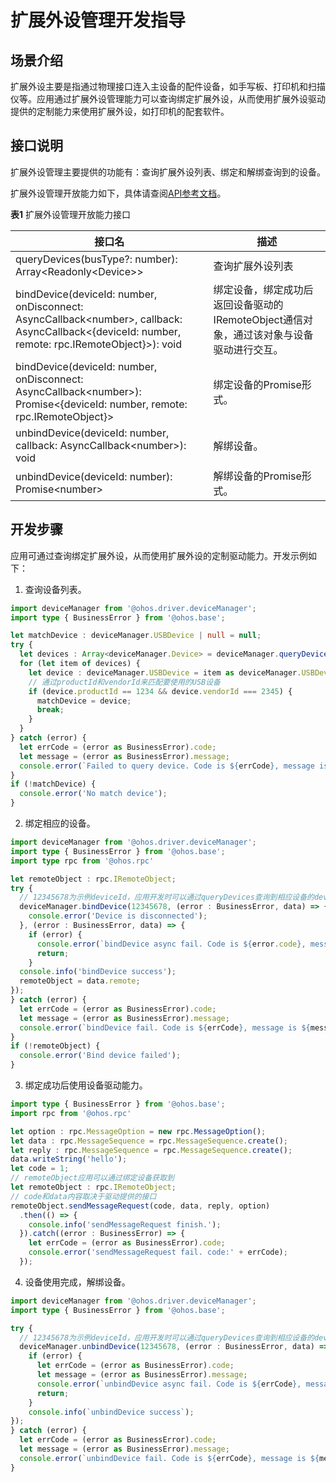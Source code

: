# 扩展外设管理开发指导


## 场景介绍

扩展外设主要是指通过物理接口连入主设备的配件设备，如手写板、打印机和扫描仪等。应用通过扩展外设管理能力可以查询绑定扩展外设，从而使用扩展外设驱动提供的定制能力来使用扩展外设，如打印机的配套软件。


## 接口说明

扩展外设管理主要提供的功能有：查询扩展外设列表、绑定和解绑查询到的设备。

扩展外设管理开放能力如下，具体请查阅[API参考文档](../reference/apis/js-apis-driver-deviceManager.md)。

**表1** 扩展外设管理开放能力接口

| 接口名                                                                                                                                                      | 描述                                                                                    |
| ----------------------------------------------------------------------------------------------------------------------------------------------------------- | --------------------------------------------------------------------------------------- |
| queryDevices(busType?: number): Array&lt;Readonly&lt;Device&gt;&gt;                                                                                         | 查询扩展外设列表                                                                        |
| bindDevice(deviceId: number, onDisconnect: AsyncCallback&lt;number&gt;, callback: AsyncCallback&lt;{deviceId: number, remote: rpc.IRemoteObject}&gt;): void | 绑定设备，绑定成功后返回设备驱动的IRemoteObject通信对象，通过该对象与设备驱动进行交互。 |
| bindDevice(deviceId: number, onDisconnect: AsyncCallback&lt;number&gt;): Promise&lt;{deviceId: number, remote: rpc.IRemoteObject}&gt;                       | 绑定设备的Promise形式。                                                                 |
| unbindDevice(deviceId: number, callback: AsyncCallback&lt;number&gt;): void                                                                                 | 解绑设备。                                                                              |
| unbindDevice(deviceId: number): Promise&lt;number&gt;                                                                                                       | 解绑设备的Promise形式。                                                                              |


## 开发步骤

应用可通过查询绑定扩展外设，从而使用扩展外设的定制驱动能力。开发示例如下：


1. 查询设备列表。

  ```ts
  import deviceManager from '@ohos.driver.deviceManager';
  import type { BusinessError } from '@ohos.base';

  let matchDevice : deviceManager.USBDevice | null = null;
  try {
    let devices : Array<deviceManager.Device> = deviceManager.queryDevices(deviceManager.BusType.USB);
    for (let item of devices) {
      let device : deviceManager.USBDevice = item as deviceManager.USBDevice;
      // 通过productId和vendorId来匹配要使用的USB设备
      if (device.productId == 1234 && device.vendorId === 2345) {
        matchDevice = device;
        break;
      }
    }
  } catch (error) {
    let errCode = (error as BusinessError).code;
    let message = (error as BusinessError).message;
    console.error(`Failed to query device. Code is ${errCode}, message is ${message}`);
  }
  if (!matchDevice) {
    console.error('No match device');
  }
  ```

2. 绑定相应的设备。

  ```ts
  import deviceManager from '@ohos.driver.deviceManager';
  import type { BusinessError } from '@ohos.base';
  import type rpc from '@ohos.rpc'

  let remoteObject : rpc.IRemoteObject;
  try {
    // 12345678为示例deviceId，应用开发时可以通过queryDevices查询到相应设备的deviceId作为入参
    deviceManager.bindDevice(12345678, (error : BusinessError, data) => {
      console.error('Device is disconnected');
    }, (error : BusinessError, data) => {
      if (error) {
        console.error(`bindDevice async fail. Code is ${error.code}, message is ${error.message}`);
        return;
      }
    console.info('bindDevice success');
    remoteObject = data.remote;
  });
  } catch (error) {
    let errCode = (error as BusinessError).code;
    let message = (error as BusinessError).message;
    console.error(`bindDevice fail. Code is ${errCode}, message is ${message}`);
  }
  if (!remoteObject) {
    console.error('Bind device failed');
  }
   ```

3. 绑定成功后使用设备驱动能力。

  ```ts
  import type { BusinessError } from '@ohos.base';
  import rpc from '@ohos.rpc'

  let option : rpc.MessageOption = new rpc.MessageOption();
  let data : rpc.MessageSequence = rpc.MessageSequence.create();
  let reply : rpc.MessageSequence = rpc.MessageSequence.create();
  data.writeString('hello');
  let code = 1;
  // remoteObject应用可以通过绑定设备获取到
  let remoteObject : rpc.IRemoteObject;
  // code和data内容取决于驱动提供的接口
  remoteObject.sendMessageRequest(code, data, reply, option)
    .then(() => {
      console.info('sendMessageRequest finish.');
    }).catch((error : BusinessError) => {
      let errCode = (error as BusinessError).code;
      console.error('sendMessageRequest fail. code:' + errCode);
    });
  ```

4. 设备使用完成，解绑设备。

  ```ts
  import deviceManager from '@ohos.driver.deviceManager';
  import type { BusinessError } from '@ohos.base';

  try {
    // 12345678为示例deviceId，应用开发时可以通过queryDevices查询到相应设备的deviceId作为入参
    deviceManager.unbindDevice(12345678, (error : BusinessError, data) => {
      if (error) {
        let errCode = (error as BusinessError).code;
        let message = (error as BusinessError).message;
        console.error(`unbindDevice async fail. Code is ${errCode}, message is ${message}`);
        return;
      }
      console.info(`unbindDevice success`);
  });
  } catch (error) {
    let errCode = (error as BusinessError).code;
    let message = (error as BusinessError).message;
    console.error(`unbindDevice fail. Code is ${errCode}, message is ${message}`);
  }
  ```
